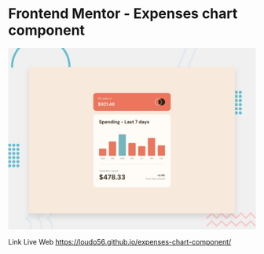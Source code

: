 # Frontend Mentor - Expenses chart component

![Design preview for the Expenses chart component coding challenge](./design/desktop-preview.jpg)

Link Live Web
https://loudo56.github.io/expenses-chart-component/
